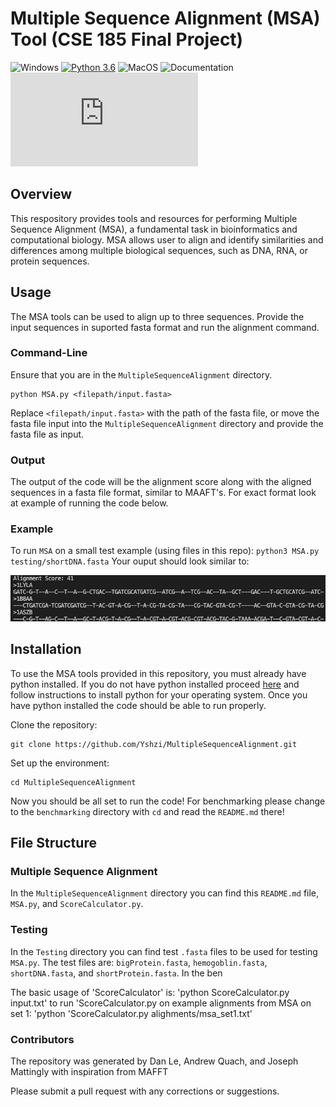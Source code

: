 # Multiple Sequence Alignment (MSA) Tool (CSE 185 Final Project)
![Windows](https://svgshare.com/i/ZhY.svg) [![Python 3.6](https://img.shields.io/badge/python-3.6-blue.svg)](https://www.python.org/downloads/release/python-360/) ![MacOS](https://github.com/scrapy/scrapy/workflows/macOS/badge.svg) ![Documentation](https://readthedocs.org/projects/ansicolortags/badge/?version=latest) ![Latest Realease](https://badgen.net/github/release/Naereen/Strapdown.js)
## Overview 
This respository provides tools and resources for performing Multiple Sequence Alignment (MSA), a fundamental task in bioinformatics and computational biology. MSA allows user to align and identify similarities and differences among multiple biological sequences, such as DNA, RNA, or protein sequences. 

## Usage 
The MSA tools can be used to align up to three sequences. Provide the input sequences in suported fasta format and run the alignment command. 

### Command-Line
Ensure that you are in the `MultipleSequenceAlignment` directory.
```
python MSA.py <filepath/input.fasta>
```
Replace `<filepath/input.fasta>` with the path of the fasta file, or move the fasta file input into the `MultipleSequenceAlignment` directory and provide the fasta file as input.

### Output
The output of the code will be the alignment score along with the aligned sequences in a fasta file format, similar to MAAFT's. For exact format look at example of running the code below.

### Example
To run `MSA` on a small test example (using files in this repo):
`python3 MSA.py testing/shortDNA.fasta`
Your ouput should look similar to: 

![shortDNA MSA ouput](shortDNAoutput.png)

## Installation 
To use the MSA tools provided in this repository, you must already have python installed. If you do not have python installed proceed [here](https://www.python.org/downloads/) and follow instructions to install python for your operating system. Once you have python installed the code should be able to run properly.

Clone the repository:
```
git clone https://github.com/Yshzi/MultipleSequenceAlignment.git
```
Set up the environment:
```
cd MultipleSequenceAlignment
```
Now you should be all set to run the code! For benchmarking please change to the `benchmarking` directory with `cd` and read the `README.md` there!

## File Structure
### Multiple Sequence Alignment
In the `MultipleSequenceAlignment` directory you can find this `README.md` file, `MSA.py`, and `ScoreCalculator.py`.
### Testing
In the `Testing` directory you can find test `.fasta` files to be used for testing `MSA.py`. The test files are: `bigProtein.fasta`, `hemogoblin.fasta`, `shortDNA.fasta`, and `shortProtein.fasta`. In the ben

The basic usage of 'ScoreCalculator' is:
'python ScoreCalculator.py input.txt'
to run 'ScoreCalculator.py on example alignments from MSA on set 1:
'python 'ScoreCalculator.py alighments/msa_set1.txt'


### Contributors 
The repository was generated by Dan Le, Andrew Quach, and Joseph Mattingly with inspiration from MAFFT

Please submit a pull request with any corrections or suggestions.
